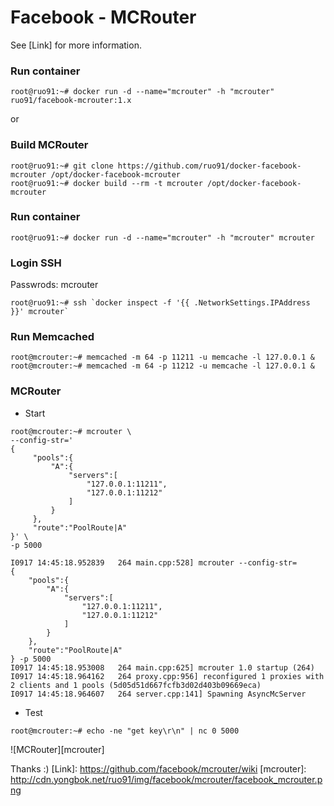 # Facebook - MCRouter
See [Link] for more information.

### Run container
```
root@ruo91:~# docker run -d --name="mcrouter" -h "mcrouter" ruo91/facebook-mcrouter:1.x
```
or

### Build MCRouter
```
root@ruo91:~# git clone https://github.com/ruo91/docker-facebook-mcrouter /opt/docker-facebook-mcrouter
root@ruo91:~# docker build --rm -t mcrouter /opt/docker-facebook-mcrouter
```

### Run container
```
root@ruo91:~# docker run -d --name="mcrouter" -h "mcrouter" mcrouter
```

### Login SSH
Passwrods: mcrouter
```
root@ruo91:~# ssh `docker inspect -f '{{ .NetworkSettings.IPAddress }}' mcrouter`
```

### Run Memcached
```
root@mcrouter:~# memcached -m 64 -p 11211 -u memcache -l 127.0.0.1 &
root@mcrouter:~# memcached -m 64 -p 11212 -u memcache -l 127.0.0.1 &
```

### MCRouter
- Start
```
root@mcrouter:~# mcrouter \
--config-str='
{
     "pools":{
         "A":{
             "servers":[
                 "127.0.0.1:11211",
                 "127.0.0.1:11212"
             ]
         }
     },
     "route":"PoolRoute|A"
}' \
-p 5000
```
```
I0917 14:45:18.952839   264 main.cpp:528] mcrouter --config-str=
{
    "pools":{
        "A":{
            "servers":[
                "127.0.0.1:11211",
                "127.0.0.1:11212"
            ]
        }
    },
    "route":"PoolRoute|A"
} -p 5000
I0917 14:45:18.953008   264 main.cpp:625] mcrouter 1.0 startup (264)
I0917 14:45:18.964162   264 proxy.cpp:956] reconfigured 1 proxies with 2 clients and 1 pools (5d05d51d667fcfb3d02d403b09669eca)
I0917 14:45:18.964607   264 server.cpp:141] Spawning AsyncMcServer
```

- Test
```
root@mcrouter:~# echo -ne "get key\r\n" | nc 0 5000
```
![MCRouter][mcrouter]

Thanks :)
[Link]: https://github.com/facebook/mcrouter/wiki
[mcrouter]: http://cdn.yongbok.net/ruo91/img/facebook/mcrouter/facebook_mcrouter.png
